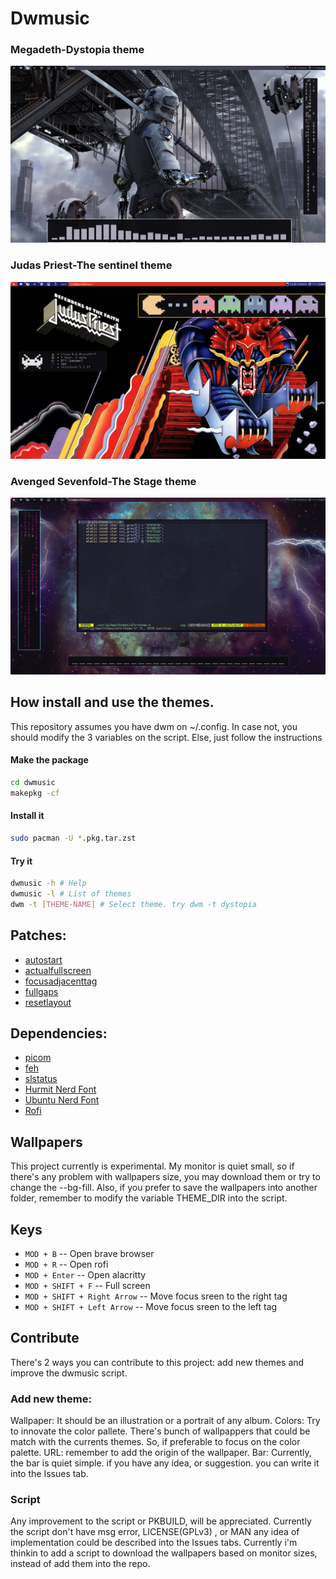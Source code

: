 # Dwmusic

### Megadeth-Dystopia theme
![Dwm](https://github.com/CrisitoJ/dwmusic/blob/main/examples/dystopia.png)
### Judas Priest-The sentinel theme
![Dwm](https://github.com/CrisitoJ/dwmusic/blob/main/examples/sentinel.png)
### Avenged Sevenfold-The Stage theme
![Dwm](https://github.com/CrisitoJ/dwmusic/blob/main/examples/stage.png)


## How install and use the themes.
This repository assumes you have dwm on ~/.config. In case not, you should modify the 3 variables on the script. Else, just follow the instructions

#### Make the package
```bash
cd dwmusic
makepkg -cf
```
#### Install  it
```bash
sudo pacman -U *.pkg.tar.zst
```
#### Try it
```bash
dwmusic -h # Help
dwmusic -l # List of themes
dwm -t [THEME-NAME] # Select theme. try dwm -t dystopia
```


## Patches:
- [autostart](https://dwm.suckless.org/patches/autostart/dwm-autostart-20200610-cb3f58a.diff)
- [actualfullscreen](https://dwm.suckless.org/patches/actualfullscreen/dwm-actualfullscreen-20211013-cb3f58a.diff)
- [focusadjacenttag](https://dwm.suckless.org/patches/focusadjacenttag/dwm-focusadjacenttag-6.3.diff)
- [fullgaps](https://dwm.suckless.org/patches/fullgaps/dwm-fullgaps-6.4.diff)
- [resetlayout](https://dwm.suckless.org/patches/resetlayout/dwm-resetlayout-6.2.diff)

## Dependencies:
- [picom](https://wiki.archlinux.org/title/picom)
- [feh](https://wiki.archlinux.org/title/Feh)
- [slstatus](https://tools.suckless.org/slstatus/)
- [Hurmit Nerd Font](https://www.programmingfonts.org/#hermit)
- [Ubuntu Nerd Font](https://www.nerdfonts.com/font-downloads)
- [Rofi](https://github.com/davatorium/rofi)


## Wallpapers
  This project currently is experimental. My monitor is quiet small, so if there's any problem with wallpapers size, you may download them or try to change the --bg-fill.
  Also, if you prefer to save the wallpapers into another folder, remember to modify the variable THEME_DIR into the script.

## Keys

- `MOD + B` -- Open brave browser
- `MOD + R` -- Open rofi
- `MOD + Enter` -- Open alacritty
- `MOD + SHIFT + F` -- Full screen
- `MOD + SHIFT + Right Arrow` -- Move focus sreen to the right tag
- `MOD + SHIFT + Left Arrow` -- Move focus sreen to the left tag

## Contribute
There's 2 ways you can contribute to this project: add new themes and improve the dwmusic script.

### Add new theme:
Wallpaper: It should be an illustration or a portrait of any album. 
Colors: Try to innovate the color pallete. There's bunch of wallpappers that could be match with the currents themes. So, if preferable to focus on the color palette.
URL: remember to add the origin of the wallpaper.
Bar: Currently, the bar is quiet simple. if you have any idea, or suggestion. you can write it into the Issues tab.

### Script
Any improvement to the script or PKBUILD, will be appreciated.
Currently the script don't have msg error, LICENSE(GPLv3) , or MAN
any idea of implementation could be described into the Issues tabs. Currently i'm thinkin to add a script to download the wallpapers based on monitor sizes, instead of add them into the repo.


  
